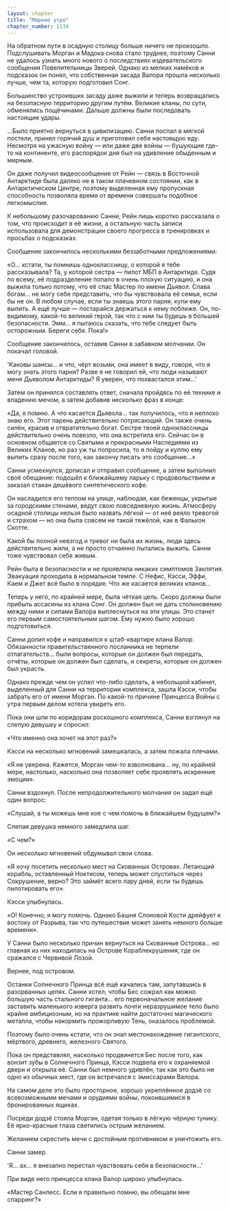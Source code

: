 ```yaml
---
layout: chapter
title: "Мирное утро"
chapter_number: 1134
---
```


На обратном пути в осадную столицу больше ничего не произошло. Подслушивать Морган и Мадока снова стало труднее, поэтому Санни не удалось узнать много нового о последствиях издевательского сообщения Повелительницы Зверей. Однако из мелких намёков и подсказок он понял, что собственная засада Валора прошла несколько лучше, чем та, которую подготовил Сонг.

Большинство устроивших засаду даже выжили и теперь возвращались на безопасную территорию другим путём. Великие кланы, по сути, обменялись пощёчинами. Дальше должны были последовать настоящие удары.

...Было приятно вернуться в цивилизацию. Санни поспал в мягкой постели, принял горячий душ и приготовил себе настоящую еду. Несмотря на ужасную войну — или даже две войны — бушующие где-то на континенте, его распорядок дня был на удивление обыденным и мирным.

Он даже получил видеосообщение от Рейн — связь в Восточной Антарктиде была далеко не в таком плачевном состоянии, как в Антарктическом Центре, поэтому выделенная ему пропускная способность позволяла время от времени совершать подобное легкомыслие.

К небольшому разочарованию Санни, Рейн лишь коротко рассказала о том, что происходит в её жизни, а остальную часть записи использовала для демонстрации своего прогресса в тренировках и просьбах о подсказках.

Сообщение закончилось несколькими беззаботными предложениями:

«О... кстати, ты помнишь одноклассницу, о которой я тебе рассказывала? Та, у которой сестра — пилот МБП в Антарктиде. Судя по всему, её подразделение попало в очень плохую ситуацию, и она выжила только потому, что её спас Мастер по имени Дьявол. Слава богам... не могу себе представить, что бы чувствовала её семья, если бы не он. В любом случае, если ты знаешь этого парня, купи ему выпить. А ещё лучше — постарайся держаться к нему поближе. Он, по-видимому, какой-то великий герой, так что с ним ты будешь в большей безопасности. Эмм... я пытаюсь сказать, что тебе следует быть осторожным. Береги себя. Пока!»

Сообщение закончилось, оставив Санни в забавном молчании. Он покачал головой.

'Каковы шансы... и что, чёрт возьми, она имеет в виду, говоря, что я могу знать этого парня? Разве я не говорил ей, что люди называют меня Дьяволом Антарктиды? Я уверен, что похвастался этим...'

Затем он принялся составлять ответ, сначала пройдясь по её технике и владению мечом, а затем добавив несколько фраз в конце:

«Да, я помню. А что касается Дьявола... так получилось, что я неплохо знаю его. Этот парень действительно потрясающий. Он также очень силён, красив и отвратительно богат. Сестре твоей одноклассницы действительно очень повезло, что она встретила его. Сейчас он в основном общается со Святыми и прекрасными Наследиями из Великих Кланов, но раз уж ты попросила, то я пойду и куплю ему выпить сразу после того, как закончу писать это сообщение...»

Санни усмехнулся, дописал и отправил сообщение, а затем выполнил своё обещание: подошёл к ближайшему ларьку с продовольствием и заказал стакан дешёвого синтетического кофе.

Он насладился его теплом на улице, наблюдая, как беженцы, укрытые за городскими стенами, ведут свою повседневную жизнь. Атмосферу осадной столицы нельзя было назвать лёгкой — от неё веяло тревогой и страхом — но она была совсем не такой тяжёлой, как в Фалькон Скотте.

Какой бы полной невзгод и тревог ни была их жизнь, люди здесь действительно жили, а не просто отчаянно пытались выжить. Санни тоже чувствовал себя живым.

Рейн была в безопасности и не проявляла никаких симптомов Заклятия. Эвакуация проходила в нормальном темпе. С Нефис, Кэсси, Эффи, Каем и Джет всё было в порядке. Что же касается великих кланов...

Теперь у него, по крайней мере, была чёткая цель. Скоро должны были прибыть ассасины из клана Сонг. Он должен был не дать столкновению между ними и силами Валора выплеснуться на эти улицы. Это станет его первым самостоятельным шагом. Ему нужно было хорошо подготовиться.

Санни допил кофе и направился к штаб-квартире клана Валор. Обязанности правительственного посланника не терпели отлагательств... были вопросы, которые он должен был передать, отчёты, которые он должен был сделать, и секреты, которые он должен был украсть.

Однако прежде чем он успел что-либо сделать, в небольшой кабинет, выделенный для Санни на территории комплекса, зашла Кэсси, чтобы забрать его от имени Морган. По какой-то причине Принцесса Войны с утра первым делом хотела увидеть его.

Пока они шли по коридорам роскошного комплекса, Санни взглянул на слепую девушку и спросил:

«Что именно она хочет на этот раз?»

Кэсси на несколько мгновений замешкалась, а затем пожала плечами.

«Я не уверена. Кажется, Морган чем-то взволнована... ну, по крайней мере, настолько, насколько она позволяет себе проявлять искренние эмоции».

Санни вздохнул. После непродолжительного молчания он задал ещё один вопрос:

«Слушай, а ты можешь мне кое с чем помочь в ближайшем будущем?»

Слепая девушка немного замедлила шаг.

«С чем?»

Он несколько мгновений обдумывал свои слова.

«Я хочу посетить несколько мест на Скованных Островах. Летающий корабль, оставленный Ноктисом, теперь может спуститься через Сокрушение, верно? Это займёт всего пару дней, если ты будешь пилотировать его».

Кэсси улыбнулась.

«О! Конечно, я могу помочь. Однако Башня Слоновой Кости дрейфует к востоку от Разрыва, так что путешествие может занять немного больше времени».

У Санни было несколько причин вернуться на Скованные Острова... но главная из них находилась на Острове Кораблекрушения, где он сражался с Червивой Лозой.

Вернее, под островом.

Останки Солнечного Принца всё ещё качались там, запутавшись в разорванных цепях. Санни хотел, чтобы Бес сожрал как можно большую часть стального гиганта... его первоначальное желание заставить маленького изверга развить почти неразрушимое тело было крайне амбициозным, но на практике найти достаточно магического металла, чтобы накормить прожорливую Тень, оказалось проблемой.

Поэтому было очень кстати, что он знал местонахождение гигантского, мёртвого, древнего, железного Святого.

Пока он представлял, насколько продвинется Бес после того, как вонзит зубы в Солнечного Принца, Кэсси подвела его к охраняемой двери и открыла её. Санни был немного удивлён, так как это было не одно из обычных мест, где он встречался с эмиссарами Валора.

На самом деле это было просторное, хорошо укреплённое додзё со всевозможными мечами и орудиями войны, покоившимися в бронированных ящиках.

Посреди додзё стояла Морган, одетая только в лёгкую чёрную тунику. Её ярко-красные глаза светились острым желанием.

Желанием скрестить мечи с достойным противником и уничтожить его.

Санни замер.

'Я... ах... я внезапно перестал чувствовать себя в безопасности...'

При виде него принцесса клана Валор широко улыбнулась.

«Мастер Санлесс. Если я правильно помню, вы обещали мне спарринг?»